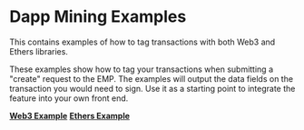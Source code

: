 # Dapp Mining Examples

This contains examples of how to tag transactions with both Web3 and Ethers libraries.

These examples show how to tag your transactions when submitting a "create" request to the EMP.
The examples will output the data fields on the transaction you would need to sign. Use it as a starting
point to integrate the feature into your own front end.

**[Web3 Example](./web3-tagging.js)**
**[Ethers Example](./ethers-tagging.js)**

